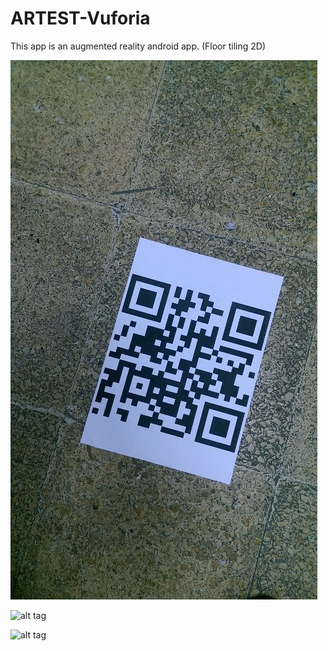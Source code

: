 # ARTEST-Vuforia
This app is an augmented reality android app. (Floor tiling 2D)

![alt tag](https://github.com/omeragca/ARTEST-Vuforia/blob/master/app/src/main/assets/Results/res1.jpg)

![alt tag](https://github.com/omeragca/ARTEST-Vuforia/blob/master/app/src/main/assets/Results/res2.jpg)

![alt tag](https://github.com/omeragca/ARTEST-Vuforia/blob/master/app/src/main/assets/Results/res3.jpg)
